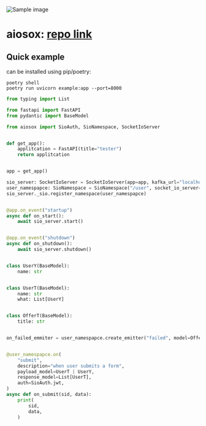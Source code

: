 ![Sample image](https://gitlab.com/uploads/-/system/project/avatar/42327849/a5e01db694b47cd07018813ce821a4e1.png?width=64)


aiosox: <a href="https://gitlab.com/arieutils/aiosox">repo link </a>
=======================================
Quick example
-----------

can be installed using pip/poetry:

    poetry shell
    poetry run uvicorn example:app --port=8000
    
```python
from typing import List

from fastapi import FastAPI
from pydantic import BaseModel

from aiosox import SioAuth, SioNamespace, SocketIoServer


def get_app():
    applitcation = FastAPI(title="tester")
    return applitcation


app = get_app()

sio_server: SocketIoServer = SocketIoServer(app=app, kafka_url="localhost:29092")
user_namespapce: SioNamespace = SioNamespace("/user", socket_io_server=sio_server)
sio_server._sio.register_namespace(user_namespapce)


@app.on_event("startup")
async def on_start():
    await sio_server.start()


@app.on_event("shutdown")
async def on_shutdown():
    await sio_server.shutdown()


class UserY(BaseModel):
    name: str


class UserT(BaseModel):
    name: str
    what: List[UserY]


class OfferT(BaseModel):
    title: str


on_failed_emmiter = user_namespapce.create_emitter("failed", model=OfferT | UserT)


@user_namespapce.on(
    "submit",
    description="when user submits a form",
    payload_model=UserT | UserY,
    response_model=List[UserT],
    auth=SioAuth.jwt,
)
async def on_submit(sid, data):
    print(
        sid,
        data,
    )

```